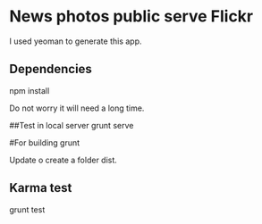 # News photos public serve Flickr

I used yeoman to generate this app. 

## Dependencies
 npm install

Do not worry it will need a long time.

##Test in local server
grunt serve

#For building
grunt
 
 Update o create a folder dist.

## Karma test
grunt test

